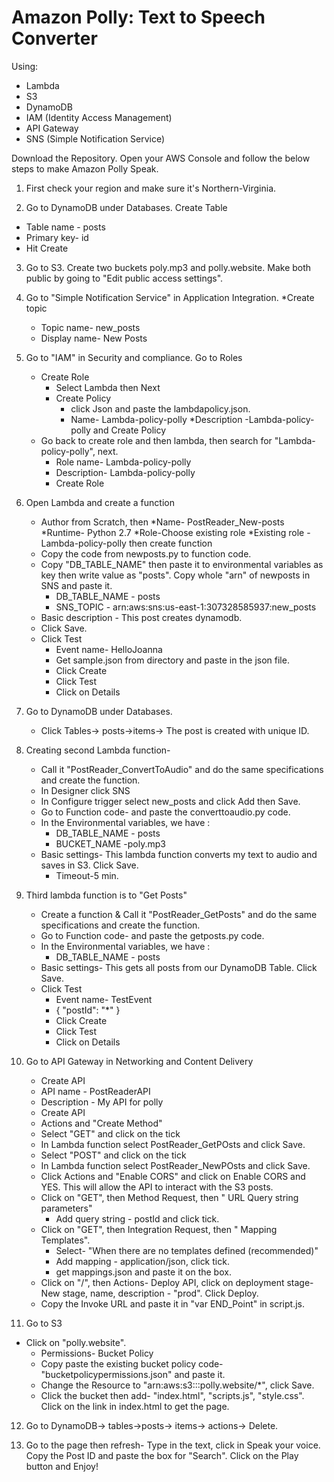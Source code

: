 
# Amazon Polly: Text to Speech Converter

Using:

* Lambda
* S3
* DynamoDB
* IAM (Identity Access Management)
* API Gateway
* SNS (Simple Notification Service)

Download the Repository. Open your AWS Console and follow the below steps to make Amazon Polly Speak.


1. First check your region and make sure it's Northern-Virginia.

2. Go to DynamoDB under Databases. Create Table
  * Table name - posts
  * Primary key- id
  * Hit Create

3. Go to S3. Create two buckets poly.mp3 and polly.website. Make both public by going to "Edit public access settings".

4. Go to "Simple Notification Service" in Application Integration. 
  *Create topic
    * Topic name- new_posts
    * Display name- New Posts

5. Go to "IAM" in Security and compliance. Go to Roles
    * Create Role
        * Select Lambda then Next
        * Create Policy
             * click Json and paste the lambdapolicy.json.
             * Name- Lambda-policy-polly
             *Description -Lambda-policy-polly and Create Policy
    * Go  back to create role and then lambda, then search for "Lambda-policy-polly", next.
      * Role name- Lambda-policy-polly
      * Description- Lambda-policy-polly
      * Create Role

6. Open Lambda and create a function
    * Author from Scratch, then 
        *Name- PostReader_New-posts
        *Runtime- Python 2.7
        *Role-Choose existing role
        *Existing role - Lambda-policy-polly then create function
    * Copy the code from newposts.py to function code. 
    * Copy "DB_TABLE_NAME" then paste it to environmental variables as key then write value as "posts". Copy whole "arn" of newposts in SNS and paste it.
        * DB_TABLE_NAME - posts
        * SNS_TOPIC - arn:aws:sns:us-east-1:307328585937:new_posts
    * Basic description - This post creates dynamodb.
    * Click Save.
    * Click Test
       * Event name- HelloJoanna
       * Get sample.json from directory and paste in the json file.
       * Click Create
       * Click Test
       * Click on Details

7. Go to DynamoDB under Databases.
    * Click Tables-> posts->items-> The post is created with unique ID.

8. Creating second Lambda function-
    * Call it "PostReader_ConvertToAudio" and do the same specifications and create the function.
    * In Designer click SNS 
    * In Configure trigger select new_posts and click Add then Save.
    * Go to Function code- and paste the converttoaudio.py code.
    * In the Environmental variables, we have :
       * DB_TABLE_NAME - posts
       * BUCKET_NAME -poly.mp3
    * Basic settings- This lambda function converts my text to audio and saves in S3. Click Save.
       * Timeout-5 min.


 9. Third lambda function is to "Get Posts"
    * Create a function & Call it "PostReader_GetPosts" and do the same specifications and create the function.
    * Go to Function code- and paste the getposts.py code.
    * In the Environmental variables, we have :
       * DB_TABLE_NAME - posts
    * Basic settings- This gets all posts from our DynamoDB Table. Click Save.
    * Click Test
       * Event name- TestEvent
       * {
  			"postId": "*"
		 }
       * Click Create
       * Click Test
       * Click on Details


10. Go to API Gateway in Networking and Content Delivery
    * Create API
    * API name - PostReaderAPI
    * Description - My API for polly
    * Create API
    * Actions and "Create Method"
    * Select "GET" and click on the tick
    * In Lambda function select PostReader_GetPOsts and click Save.
    * Select "POST" and click on the tick
    * In Lambda function select PostReader_NewPOsts and click Save.
    * Click Actions and "Enable CORS" and click on Enable CORS and YES. This will allow the API to interact with the S3 posts.
    * Click on "GET", then Method Request, then " URL Query string parameters"
       * Add query string - postId and click tick.
    * Click on "GET", then Integration Request, then " Mapping Templates". 
       * Select- "When there are no templates defined (recommended)"
       * Add mapping - application/json, click tick.
       * get mappings.json and paste it on the box.
    * Click on "/", then Actions- Deploy API, click on deployment stage- New stage,  name, description - "prod". Click Deploy.
    * Copy the Invoke URL and paste it in "var END_Point" in script.js.



11. Go to S3
   * Click on "polly.website".
      * Permissions- Bucket Policy
      * Copy paste the existing bucket policy code- "bucketpolicypermissions.json" and paste it.
      * Change the Resource to "arn:aws:s3:::polly.website/*", click Save.
      * Click the bucket then add- "index.html", "scripts.js", "style.css". Click on the link in index.html to get the page.


12. Go to DynamoDB-> tables->posts-> items-> actions-> Delete.

13. Go to the page then refresh- Type in the text, click in Speak your voice. Copy the Post ID and paste the box for "Search". Click on the Play button and Enjoy!
